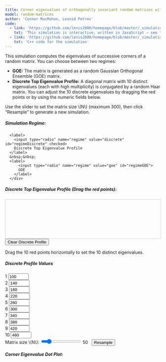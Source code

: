 ```yaml
---
title: Corner eigenvalues of orthogonally invariant random matrices with fixed spectrum
model: random-matrices
author: 'Connor MacMahon, Leonid Petrov'
code:
  - link: 'https://github.com/lenis2000/homepage/blob/master/_simulations/random-matrices/2025-02-04-orthogonal-corners.md'
    txt: 'This simulation is interactive, written in JavaScript – see the source code of this page at the link'
  - link: 'https://github.com/lenis2000/homepage/blob/master/_simulations/random-matrices/2025-02-04-orthogonal-corners.cpp'
    txt: 'C++ code for the simulation'
---
```


<script src="{{site.url}}/js/d3.v7.min.js"></script>
<script src="{{site.url}}/js/2025-02-04-orthogonal-corners.js"></script>

<div class="row">
  <div class="col-12 mb-3">
    <p>
      This simulation computes the eigenvalues of successive corners of a random matrix.
      You can choose between two regimes:
    </p>
    <ul>
      <li>
        <strong>GOE:</strong> The matrix is generated as a random Gaussian Orthogonal Ensemble (GOE) matrix.
      </li>
      <li>
        <strong>Discrete Top Eigenvalue Profile:</strong> A diagonal matrix with 10 distinct eigenvalues (each with high multiplicity) is conjugated by a random Haar matrix.
        You can adjust the 10 discrete eigenvalues by dragging the red points or by using the numeric fields below.
      </li>
    </ul>
    <p>
      Use the slider to set the matrix size \(N\) (maximum 300), then click “Resample” to generate a new simulation.
    </p>
  </div>
</div>

<div class="row">
  <div class="col-12">
      <h5>Simulation Regime:</h5>
      <div class="mb-3">

      <label>
        <input type="radio" name="regime" value="discrete" id="regimeDiscrete" checked>
        Discrete Top Eigenvalue Profile
      </label>
      &nbsp;&nbsp;
      <label>
          <input type="radio" name="regime" value="goe" id="regimeGOE">
          GOE
        </label>
      </div>
  </div>
</div>

<!-- Discrete density plot container with responsive SVG -->
<div class="row" id="discreteDensityContainer">
  <div class="col-12">
      <h5>Discrete Top Eigenvalue Profile (Drag the red points):</h5>
      <!-- The SVG now uses a viewBox and 100% width so that it fits Bootstrap’s grid -->
      <svg id="discreteDensitySVG" viewBox="0 0 600 150" style="border:1px solid #ccc; width: 100%; height: auto;"></svg>
      <button id="clearDensityBtn" class="btn btn-secondary mt-2">Clear Discrete Profile</button>
      <p class="mt-2">
        Drag the 10 red points horizontally to set the 10 distinct eigenvalues.
      </p>
  </div>
</div>

<!-- New row: Numeric input fields for the discrete profile -->
<div class="row" id="discreteFieldsContainer">
  <div class="col-12">
    <h5>Discrete Profile Values</h5>
    <div class="row">
      <!-- Here we create 10 numeric fields.
           On larger screens each will take a small column (col-md-1) while on extra-small screens they take half the width (col-6). -->
           <div class="col-4 col-md-1 mb-2 text-center">
              <label for="discreteField0" class="form-label">1</label>
              <input type="number" id="discreteField0" class="form-control" step="10" value="100" style="width: 5em">
           </div>
           <div class="col-4 col-md-1 mb-2 text-center">
              <label for="discreteField1" class="form-label">2</label>
              <input type="number" id="discreteField1" class="form-control" step="10" value="140" style="width: 5em">
           </div>
           <div class="col-4 col-md-1 mb-2 text-center">
              <label for="discreteField2" class="form-label">3</label>
              <input type="number" id="discreteField2" class="form-control" step="10" value="180" style="width: 5em">
           </div>
           <div class="col-4 col-md-1 mb-2 text-center">
              <label for="discreteField3" class="form-label">4</label>
              <input type="number" id="discreteField3" class="form-control" step="10" value="220" style="width: 5em">
           </div>
           <div class="col-4 col-md-1 mb-2 text-center">
              <label for="discreteField4" class="form-label">5</label>
              <input type="number" id="discreteField4" class="form-control" step="10" value="260" style="width: 5em">
           </div>
           <div class="col-4 col-md-1 mb-2 text-center">
              <label for="discreteField5" class="form-label">6</label>
              <input type="number" id="discreteField5" class="form-control" step="10" value="300" style="width: 5em">
           </div>
           <div class="col-4 col-md-1 mb-2 text-center">
              <label for="discreteField6" class="form-label">7</label>
              <input type="number" id="discreteField6" class="form-control" step="10" value="340" style="width: 5em">
           </div>
           <div class="col-4 col-md-1 mb-2 text-center">
              <label for="discreteField7" class="form-label">8</label>
              <input type="number" id="discreteField7" class="form-control" step="10" value="380" style="width: 5em">
           </div>
           <div class="col-4 col-md-1 mb-2 text-center">
              <label for="discreteField8" class="form-label">9</label>
              <input type="number" id="discreteField8" class="form-control" step="10" value="420" style="width: 5em">
           </div>
           <div class="col-4 col-md-1 mb-2 text-center">
              <label for="discreteField9" class="form-label">10</label>
              <input type="number" id="discreteField9" class="form-control" step="10" value="460" style="width: 5em">
           </div>
         </div>
       </div>
     </div>

<!-- Only one button: Resample -->
<div class="row">
  <div class="col-12 col-lg-8">
    <div class="controls mb-3">
      <label for="nInput">Matrix size \(N\):</label>
      <input id="nInput" type="range" min="2" max="300" step="1" value="50" />
      <span id="nValue">50</span>&nbsp;&nbsp;
      <button id="resampleBtn" class="btn btn-primary">Resample</button>
    </div>
  </div>
</div>

<div class="row">
  <div class="col-12">
      <h5>Corner Eigenvalue Dot Plot:</h5>
      <svg id="cornerEigenvalsPlot" width="100%" style="min-height: 500px;"></svg>
  </div>
</div>

<script>
// NOTE: We do not declare "Module" here because it is provided by the Emscripten module.

let computedData = [];
let currentN = 50;
// Persistent allocation for discrete mode: a buffer for 10 doubles (80 bytes).
let discreteBufferPtr = null;

const discreteSVG = d3.select("#discreteDensitySVG");
const numDiscretePoints = 10;
let discretePoints = d3.range(numDiscretePoints).map(i => ({ x: 100 + i * 40, y: 75 }));

// Function to update the red circles in the discrete density plot.
// Also updates the numeric fields.
function updateDiscreteDrawing() {
    const circles = discreteSVG.selectAll("circle").data(discretePoints);
    circles.enter().append("circle")
        .attr("r", 5)
        .attr("fill", "red")
        .call(d3.drag()
            .on("drag", function(event, d) {
                // Clamp the x coordinate between 0 and 600.
                d.x = Math.max(0, Math.min(600, event.x));
                d3.select(this).attr("cx", d.x);
                updateDiscreteFields();
            })
        )
        .merge(circles)
        .attr("cx", d => d.x)
        .attr("cy", d => d.y);
    circles.exit().remove();
    updateDiscreteFields();
}

// Update the numeric fields to match the current discretePoints values.
function updateDiscreteFields() {
    discretePoints.forEach((pt, i) => {
        const field = document.getElementById("discreteField" + i);
        if (field) {
            field.value = pt.x.toFixed(1);
        }
    });
}

function updateRegimeDisplay() {
    if (document.getElementById("regimeGOE").checked) {
        d3.select("#discreteDensityContainer").style("display", "none");
        d3.select("#discreteFieldsContainer").style("display", "none");
    } else {
        d3.select("#discreteDensityContainer").style("display", "block");
        d3.select("#discreteFieldsContainer").style("display", "block");
        updateDiscreteDrawing();
    }
}
document.getElementById("regimeGOE").addEventListener("change", updateRegimeDisplay);
document.getElementById("regimeDiscrete").addEventListener("change", updateRegimeDisplay);

document.getElementById("clearDensityBtn").addEventListener("click", () => {
    discretePoints = d3.range(numDiscretePoints).map(i => ({ x: 100 + i * 40, y: 75 }));
    updateDiscreteDrawing();
});

// Set up change listeners for the numeric input fields so that when a field is modified,
// the corresponding discrete point is updated and the drawing is refreshed.
for (let i = 0; i < numDiscretePoints; i++) {
    const field = document.getElementById("discreteField" + i);
    if (field) {
        field.addEventListener("change", function() {
            discretePoints[i].x = parseFloat(this.value);
            updateDiscreteDrawing();
        });
    }
}

async function initWasm() {
    try {
        await new Promise(resolve => {
            if (Module.ready) resolve();
            else Module.onRuntimeInitialized = resolve;
        });
        document.getElementById("nInput").value = 50;
        document.getElementById("nValue").textContent = 50;
        updateRegimeDisplay();
        updateDiscreteDrawing();
        // Allocate persistent buffer for discrete mode (10 doubles) once.
        const malloc = Module["malloc"] || Module._malloc;
        discreteBufferPtr = malloc(10 * Float64Array.BYTES_PER_ELEMENT);
        updateSimulation();
    } catch (error) {
        document.body.innerHTML += `<p style="color: red">Error loading WASM: ${error.message}</p>`;
    }
}

function updateSimulation() {
    const N = parseInt(document.getElementById("nInput").value, 10);
    currentN = N;
    const totalPoints = N * (N + 1) / 2;
    let ptr;
    if (document.getElementById("regimeGOE").checked) {
         ptr = Module._computeCornerEigenvalues(N);
    } else {
         // Sort the discrete eigenvalues from the numeric fields (via discretePoints.x).
         let sortedPoints = discretePoints.map(d => d.x).sort((a, b) => a - b);
         let eigenArray = new Float64Array(sortedPoints);
         // Use the persistent discreteBufferPtr.
         Module.HEAPF64.set(eigenArray, discreteBufferPtr / 8);
         ptr = Module._computeCornerEigenvaluesDiscrete(N, discreteBufferPtr);
    }
    const expectedBytes = 2 * totalPoints * 8;
    if (ptr + expectedBytes > Module.HEAPF64.buffer.byteLength) {
        return;
    }
    computedData = Array.from(new Float64Array(Module.HEAPF64.buffer, ptr, 2 * totalPoints));
    drawCornerEigenvaluePlot(computedData, N);
}

function drawCornerEigenvaluePlot(points, N) {
    const svg = d3.select("#cornerEigenvalsPlot");
    svg.selectAll("*").remove();
    const totalPoints = points.length / 2;
    const data = [];
    for (let i = 0; i < totalPoints; i++) {
        data.push({ corner: points[2 * i], eigen: points[2 * i + 1] });
    }
    const margin = { top: 20, right: 30, bottom: 40, left: 50 };
    const width = svg.node().getBoundingClientRect().width;
    const height = svg.node().getBoundingClientRect().height;
    const xScale = d3.scaleLinear()
        .domain(d3.extent(data, d => d.eigen))
        .nice()
        .range([margin.left, width - margin.right]);
    const yScale = d3.scaleLinear()
        .domain([0, N])
        .nice()
        .range([height - margin.bottom, margin.top]);
    const xAxis = d3.axisBottom(xScale);
    const yAxis = d3.axisLeft(yScale);
    svg.append("g")
        .attr("transform", `translate(0,${height - margin.bottom})`)
        .call(xAxis);
    svg.append("g")
        .attr("transform", `translate(${margin.left},0)`)
        .call(yAxis);
    svg.append("g")
        .selectAll("circle")
        .data(data)
        .join("circle")
        .attr("cx", d => xScale(d.eigen))
        .attr("cy", d => yScale(d.corner))
        .attr("r", 1.5)
        .attr("fill", "#00204E");
}

document.getElementById("resampleBtn").addEventListener("click", updateSimulation);
document.getElementById("nInput").addEventListener("input", e => {
    document.getElementById("nValue").textContent = e.target.value;
});

initWasm();
</script>
